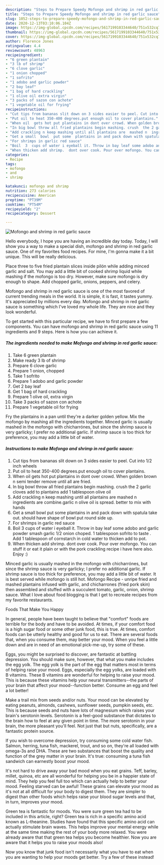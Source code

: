 ```yaml
---
description: "Steps to Prepare Speedy Mofongo and shrimp in red garlic sauce"
title: "Steps to Prepare Speedy Mofongo and shrimp in red garlic sauce"
slug: 1052-steps-to-prepare-speedy-mofongo-and-shrimp-in-red-garlic-sauce
date: 2020-12-13T03:10:06.104Z
image: https://img-global.cpcdn.com/recipes/5617199103344640/751x532cq70/mofongo-and-shrimp-in-red-garlic-sauce-recipe-main-photo.jpg
thumbnail: https://img-global.cpcdn.com/recipes/5617199103344640/751x532cq70/mofongo-and-shrimp-in-red-garlic-sauce-recipe-main-photo.jpg
cover: https://img-global.cpcdn.com/recipes/5617199103344640/751x532cq70/mofongo-and-shrimp-in-red-garlic-sauce-recipe-main-photo.jpg
author: Florence Jones
ratingvalue: 4.4
reviewcount: 48963
recipeingredient:
- "6 green plantain"
- "3 lb of shrimp"
- "6 clove garlic"
- "1 onion chopped"
- "1 sofrito"
- "1 adobo and garlic powder"
- "2 bay leaf"
- "1 bag of hard crackling"
- "1 olive oil extra virgin"
- "3 packs of sazon con achote"
- "1 vegetable oil for frying"
recipeinstructions:
- "Cut tips from bananas slit down on 3 sides easier to peel. Cut into 1/2 inch wheels"
- "Put oil to heat 350-400 degrees.put enough oil to cover plantains."
- "When oil  gets hot put plantains in dont over crowd. When golden brown n semi tender  remove until all are fried."
- "In big bowl throw all fried plantains begin mashing. crush  the 2 garlic cloves add to plantains add 1 tablespoon olive oil"
- "Add crackling n keep mashing until all plantains are  mashed n  ingredients are combine.garlic n olive oil is spread. better to mix with hands"
- "Get a small  bowl  put some  plantains in and pack down with spatula take out. should have shape  of bowl put round side up."
- "For shrimps in garlic red sauce"
- "Boil  3  cups of water i eyeball it. Throw in bay leaf some adobo and garlic powder  smash garlic 1/2 onion choped. 1 tablespoon sofrito to taste . Add 1 tablespoon  of cornstarch in cold water to thicken add to pot."
- "When thicken add shrimp.  dont over cook. Pour over mofongo. You can stuff it or eat it plain or with the pork crackling recipe  i have here also. Enjoy :)"
categories:
- Recipe
tags:
- mofongo
- and
- shrimp

katakunci: mofongo and shrimp 
nutrition: 273 calories
recipecuisine: American
preptime: "PT39M"
cooktime: "PT54M"
recipeyield: "2"
recipecategory: Dessert

---
```



![Mofongo and shrimp in red garlic sauce](https://img-global.cpcdn.com/recipes/5617199103344640/751x532cq70/mofongo-and-shrimp-in-red-garlic-sauce-recipe-main-photo.jpg)

Hello everybody, I hope you are having an incredible day today. Today, I will show you a way to make a special dish, mofongo and shrimp in red garlic sauce. One of my favorites food recipes. For mine, I'm gonna make it a bit unique. This will be really delicious.

Place three to five fried plantain slices inside pilón while adding minced garlic and salt. You may add a little bit of cooked shrimp liquid while mashing if the mofongo is too dry. However, make sure mofongo is dry enough to shape. Add chopped garlic, onions, peppers, and celery.

Mofongo and shrimp in red garlic sauce is one of the most favored of current trending meals in the world. It is simple, it is fast, it tastes yummy. It's appreciated by millions every day. Mofongo and shrimp in red garlic sauce is something which I've loved my whole life. They are nice and they look wonderful.


To get started with this particular recipe, we have to first prepare a few components. You can have mofongo and shrimp in red garlic sauce using 11 ingredients and 9 steps. Here is how you can achieve it.

<!--inarticleads1-->

##### The ingredients needed to make Mofongo and shrimp in red garlic sauce:

1. Take 6 green plantain
1. Make ready 3 lb of shrimp
1. Prepare 6 clove garlic
1. Prepare 1 onion, chopped
1. Take 1 sofrito
1. Prepare 1 adobo and garlic powder
1. Get 2 bay leaf
1. Get 1 bag of hard crackling
1. Prepare 1 olive oil, extra virgin
1. Take 3 packs of sazon con achote
1. Prepare 1 vegetable oil for frying


Fry the plantains in a pan until they&#39;re a darker golden yellow. Mix the mofongo by mashing all the ingredients together. Minced garlic is usually mashed in the mofongo with chicharrónes, but since the shrimp sauce is very garlicky; I prefer no additional garlic. If shrimp sauce is too thick for preference, you may add a little bit of water. 

<!--inarticleads2-->

##### Instructions to make Mofongo and shrimp in red garlic sauce:

1. Cut tips from bananas slit down on 3 sides easier to peel. Cut into 1/2 inch wheels
1. Put oil to heat 350-400 degrees.put enough oil to cover plantains.
1. When oil  gets hot put plantains in dont over crowd. When golden brown n semi tender  remove until all are fried.
1. In big bowl throw all fried plantains begin mashing. crush  the 2 garlic cloves add to plantains add 1 tablespoon olive oil
1. Add crackling n keep mashing until all plantains are  mashed n  ingredients are combine.garlic n olive oil is spread. better to mix with hands
1. Get a small  bowl  put some  plantains in and pack down with spatula take out. should have shape  of bowl put round side up.
1. For shrimps in garlic red sauce
1. Boil  3  cups of water i eyeball it. Throw in bay leaf some adobo and garlic powder  smash garlic 1/2 onion choped. 1 tablespoon sofrito to taste . Add 1 tablespoon  of cornstarch in cold water to thicken add to pot.
1. When thicken add shrimp.  dont over cook. Pour over mofongo. You can stuff it or eat it plain or with the pork crackling recipe  i have here also. Enjoy :)


Minced garlic is usually mashed in the mofongo with chicharrónes, but since the shrimp sauce is very garlicky; I prefer no additional garlic. If shrimp sauce is too thick for preference, you may add a little bit of water. It is best served while mofongo is still hot. Mofongo Recipe - unripe fried and mashed plantains infused with garlic, and chicharrones (fried pork skin) then assembled and stuffed with a succulent tomato, garlic, onion, shrimp sauce. What I love about food blogging is that I get to recreate recipes from my favorite restaurants. 

Foods That Make You Happy


In general, people have been taught to believe that "comfort" foods are terrible for the body and have to be avoided. At times, if your comfort food is a high sugar food or some other junk food, this is true. At times, comfort foods can be utterly healthy and good for us to eat. There are several foods that, when you consume them, may better your mood. When you feel a little down and are in need of an emotional pick-me-up, try some of these.

Eggs, you might be surprised to discover, are fantastic at battling depression. You should make sure, however, that what you make includes the egg yolk. The egg yolk is the part of the egg that matters most in terms of helping raise your mood. Eggs, especially the egg yolks, are loaded with B vitamins. These B vitamins are wonderful for helping to raise your mood. This is because these vitamins help your neural transmitters--the parts of your brain that affect your mood--function better. Consume an egg and feel a lot better!

Make a trail mix from seeds and/or nuts. Your mood can be elevated by eating peanuts, almonds, cashews, sunflower seeds, pumpkin seeds, etc. This is because seeds and nuts have lots of magnesium which raises your brain's serotonin levels. Serotonin is a feel-good substance that dictates to the brain how to feel at any given point in time. The more serotonin in your brain, the more pleasant you'll feel. Not just that but nuts, specifically, are a fantastic protein source.

If you wish to overcome depression, try consuming some cold water fish. Salmon, herring, tuna fish, mackerel, trout, and so on, they're all loaded with omega-3s and DHA. These are two substances that boost the quality and function of the grey matter in your brain. It's true: consuming a tuna fish sandwich can earnestly boost your mood. 

It's not hard to drive away your bad mood when you eat grains. Teff, barley, millet, quinoa, etc are all wonderful for helping you be in a happier state of mind. They help you feel full too which can actually help to better your mood. Feeling starved can be awful! These grains can elevate your mood as it's not at all difficult for your body to digest them. They are simpler to digest than other foods which helps raise your blood sugar levels and that, in turn, improves your mood.

Green tea is fantastic for moods. You were sure green tea had to be included in this article, right? Green tea is rich in a specific amino acid known as L-theanine. Studies have found that this specific amino acid can actually stimulate brain waves. This helps improve your mental energy while at the same time making the rest of your body more relaxed. You were already aware that that green tea helps you become healthier. Now you are aware that it helps you to raise your moods also!

Now you know that junk food isn't necessarily what you have to eat when you are wanting to help your moods get better. Try a few of these instead!


